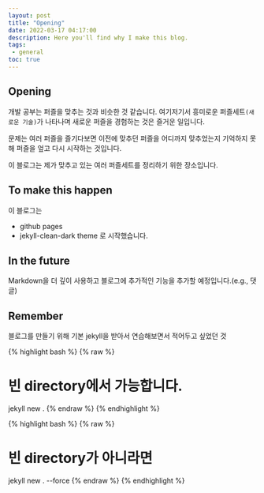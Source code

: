 ```yaml
---
layout: post
title: "Opening"
date: 2022-03-17 04:17:00
description: Here you'll find why I make this blog.
tags: 
 - general
toc: true
---
```

## Opening
개발 공부는 퍼즐을 맞추는 것과 비슷한 것 같습니다.
여기저기서 흥미로운 퍼즐세트`(새로운 기술)`가 나타나며 새로운 퍼즐을 경험하는 것은 즐거운 일입니다.

문제는 여러 퍼즐을 즐기다보면 이전에 맞추던 퍼즐을 어디까지 맞추었는지 기억하지 못해 퍼즐을 엎고 다시 시작하는 것입니다.

이 블로그는 제가 맞추고 있는 여러 퍼즐세트를 정리하기 위한 장소입니다.

## To make this happen
이 블로그는 
- github pages
- jekyll-clean-dark theme
로 시작했습니다.

## In the future
Markdown을 더 깊이 사용하고
블로그에 추가적인 기능을 추가할 예정입니다.(e.g., 댓글)

## Remember
블로그를 만들기 위해 기본 jekyll을 받아서 연습해보면서 적어두고 싶었던 것

{% highlight bash %}
{% raw %}
# 빈 directory에서 가능합니다.
jekyll new .
{% endraw %}
{% endhighlight %}

{% highlight bash %}
{% raw %}
# 빈 directory가 아니라면
jekyll new . --force
{% endraw %}
{% endhighlight %}